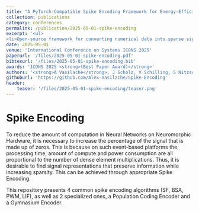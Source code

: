```yaml
---
title: "A PyTorch-Compatible Spike Encoding Framework for Energy-Efficient Neuromorphic Applications"
collection: publications
category: conferences
permalink: /publication/2025-05-01-spike-encoding
excerpt: '<ul>
<li>Open-source framework for converting numerical data into sparse signals.</li></ul>'
date: 2025-05-01
venue: 'International Conference on Systems ICONS 2025'
paperurl: '/files/2025-05-01-spike-encoding.pdf'
bibtexurl: '/files/2025-05-01-spike-encoding.bib'
awards: 'ICONS 2025 <strong>(Best Paper Award)</strong>'
authors: '<strong>A Vasilache</strong>, J Scholz, V Schilling, S Nitzsche, F Kaelber, J Korsch, J Becker'
githuburl: 'https://github.com/Alex-Vasilache/Spike-Encoding'
header:
    teaser: '/files/2025-05-01-spike-encoding/teaser.png'
---
```


# Spike Encoding

To reduce the amount of computation in Neural Networks on Neuromorphic Hardware, it is necessary to increase the percentage of the signal that is made up of zeros. This is because on such event-based platforms the processing time, amount of compute and power consumption are all proportional to the number of dense element multiplications. Thus, it is desirable to find signal representations that preserve information while increasing sparsity. This can be achieved through appropriate Spike Encoding.

This repository presents 4 common spike encoding algorithms (SF, BSA, PWM, LIF), as well as 2 specialized ones, a Population Coding Encoder and a Gymnasium Encoder.